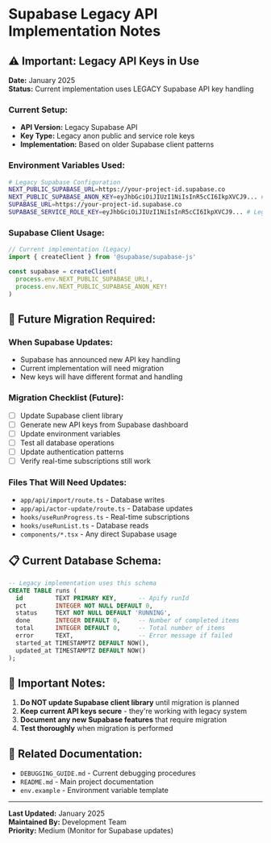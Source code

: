 # Supabase Legacy API Implementation Notes

## ⚠️ **Important: Legacy API Keys in Use**

**Date:** January 2025  
**Status:** Current implementation uses LEGACY Supabase API key handling

### **Current Setup:**
- **API Version:** Legacy Supabase API
- **Key Type:** Legacy anon public and service role keys
- **Implementation:** Based on older Supabase client patterns

### **Environment Variables Used:**
```bash
# Legacy Supabase Configuration
NEXT_PUBLIC_SUPABASE_URL=https://your-project-id.supabase.co
NEXT_PUBLIC_SUPABASE_ANON_KEY=eyJhbGciOiJIUzI1NiIsInR5cCI6IkpXVCJ9... # Legacy anon public key
SUPABASE_URL=https://your-project-id.supabase.co
SUPABASE_SERVICE_ROLE_KEY=eyJhbGciOiJIUzI1NiIsInR5cCI6IkpXVCJ9... # Legacy service role key
```

### **Supabase Client Usage:**
```javascript
// Current implementation (Legacy)
import { createClient } from '@supabase/supabase-js'

const supabase = createClient(
  process.env.NEXT_PUBLIC_SUPABASE_URL!,
  process.env.NEXT_PUBLIC_SUPABASE_ANON_KEY!
)
```

## 🔄 **Future Migration Required:**

### **When Supabase Updates:**
- Supabase has announced new API key handling
- Current implementation will need migration
- New keys will have different format and handling

### **Migration Checklist (Future):**
- [ ] Update Supabase client library
- [ ] Generate new API keys from Supabase dashboard
- [ ] Update environment variables
- [ ] Test all database operations
- [ ] Update authentication patterns
- [ ] Verify real-time subscriptions still work

### **Files That Will Need Updates:**
- `app/api/import/route.ts` - Database writes
- `app/api/actor-update/route.ts` - Database updates
- `hooks/useRunProgress.ts` - Real-time subscriptions
- `hooks/useRunList.ts` - Database reads
- `components/*.tsx` - Any direct Supabase usage

## 📋 **Current Database Schema:**
```sql
-- Legacy implementation uses this schema
CREATE TABLE runs (
  id         TEXT PRIMARY KEY,      -- Apify runId
  pct        INTEGER NOT NULL DEFAULT 0,
  status     TEXT NOT NULL DEFAULT 'RUNNING',
  done       INTEGER DEFAULT 0,     -- Number of completed items
  total      INTEGER DEFAULT 0,     -- Total number of items
  error      TEXT,                  -- Error message if failed
  started_at TIMESTAMPTZ DEFAULT NOW(),
  updated_at TIMESTAMPTZ DEFAULT NOW()
);
```

## 🚨 **Important Notes:**

1. **Do NOT update Supabase client library** until migration is planned
2. **Keep current API keys secure** - they're working with legacy system
3. **Document any new Supabase features** that require migration
4. **Test thoroughly** when migration is performed

## 🔗 **Related Documentation:**
- `DEBUGGING_GUIDE.md` - Current debugging procedures
- `README.md` - Main project documentation
- `env.example` - Environment variable template

---
**Last Updated:** January 2025  
**Maintained By:** Development Team  
**Priority:** Medium (Monitor for Supabase updates)
